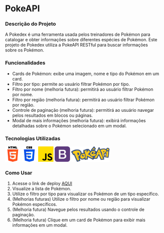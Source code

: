 <h1>PokeAPI</h1>

<h3>Descrição do Projeto</h3>
A Pokedex é uma ferramenta usada pelos treinadores de Pokémon para catalogar e obter informações sobre diferentes espécies de Pokémon. Este projeto de Pokedex utiliza a PokeAPI RESTful para buscar informações sobre os Pokémon.

<h3>Funcionalidades</h3>
<ul>
    <li>Cards de Pokémon: exibe uma imagem, nome e tipo do Pokémon em um card.</li>
    <li>Filtro por tipo: permite ao usuário filtrar Pokémon por tipo.</li>
    <li>Filtro por nome (melhoria futura): permitirá ao usuário filtrar Pokémon por nome.</li>
    <li>Filtro por região (melhoria futura): permitirá ao usuário filtrar Pokémon por região.</li>
    <li>Controle de paginação (melhoria futura): permitirá ao usuário navegar pelos resultados em blocos ou páginas.</li>
    <li>Modal de mais informações (melhoria futura): exibirá informações detalhadas sobre o Pokémon selecionado em um modal.</li>
</ul>

<h3>Tecnologias Utilizadas</h3>
<div class="d-flex flex-wrap gap-4">
    <img src="README-Content/html-5.png" alt="html-logo" height="50" title="HTML">
    <img src="README-Content/css-3.png" alt="css-logo" height="50" title="CSS">
    <img src="README-Content/js.png" alt="javascript-logo" height="50" title="Javascript">
    <img src="README-Content/bootstrap.png" alt="bootstrap-logo" height="50" title="Bootstrap">
    <img src="README-Content/pokeapi.png" alt="pokepi-logo" height="50" title="PokeAPI">
</div>

<h3>Como Usar</h3>
<ol>
    <li>Acesse o link de deploy <a href="https://houdinigm.github.io/Pokedex-API/">AQUI</a></li>
    <li>Visualize a lista de Pokémon.</li>
    <li>Utilize o filtro por tipo para visualizar os Pokémon de um tipo específico.</li>
    <li>(Melhorias futuras) Utilize o filtro por nome ou região para visualizar Pokémon específicos.</li>
    <li>(Melhoria futura) Navegue pelos resultados usando o controle de paginação.</li>
    <li>(Melhoria futura) Clique em um card de Pokémon para exibir mais informações em um modal.</li>
</ol>